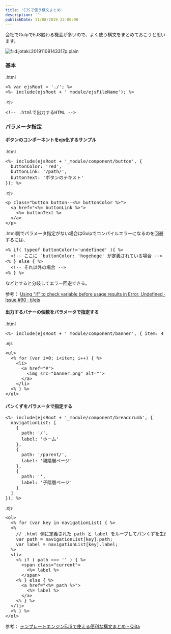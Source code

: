 ```yaml
---
title: 'EJSで使う構文まとめ'
description: ''
publishDate: 11/08/2019 22:00:00
---
```


<p>会社でGulpでEJS触わる機会が多いので、よく使う構文をまとめておこうと思います。</p>

<p><span itemscope itemtype="http://schema.org/Photograph"><img src="/images/hatena/20191108143317.png" alt="f:id:jotaki:20191108143317p:plain" title="f:id:jotaki:20191108143317p:plain" class="hatena-fotolife" itemprop="image"></span></p>

<h3>基本</h3>

<p>.html</p>

<pre class="code lang-html" data-lang="html" data-unlink><span class="synIdentifier">&lt;% var ejsRoot = </span><span class="synConstant">'./'</span><span class="synIdentifier">; %&gt;</span>
<span class="synIdentifier">&lt;%- include(ejsRoot + </span><span class="synConstant">'_module/ejsFileName'</span><span class="synIdentifier">); %&gt;</span>
</pre>

<p>.ejs</p>

<pre class="code lang-html" data-lang="html" data-unlink><span class="synComment">&lt;!-- .htmlで出力するHTML --&gt;</span>
</pre>

<h3>パラメータ指定</h3>

<h4>ボタンのコンポーネントをejs化するサンプル</h4>

<p>.html</p>

<pre class="code lang-html" data-lang="html" data-unlink><span class="synIdentifier">&lt;%- include(ejsRoot + </span><span class="synConstant">'_module/component/button'</span><span class="synIdentifier">, {</span>
<span class="synIdentifier">  buttonColor: </span><span class="synConstant">'red'</span><span class="synIdentifier">,</span>
<span class="synIdentifier">  buttonLink: </span><span class="synConstant">'/path/'</span><span class="synIdentifier">,</span>
<span class="synIdentifier">  buttonText: </span><span class="synConstant">'ボタンのテキスト'</span>
<span class="synIdentifier">}); %&gt;</span>
</pre>

<p>.ejs</p>

<pre class="code lang-html" data-lang="html" data-unlink><span class="synIdentifier">&lt;</span><span class="synStatement">p</span><span class="synIdentifier"> </span><span class="synType">class</span><span class="synIdentifier">=</span><span class="synConstant">&quot;button button--&lt;%= buttonColor %&gt;&quot;</span><span class="synIdentifier">&gt;</span>
  <span class="synIdentifier">&lt;</span><span class="synStatement">a</span><span class="synIdentifier"> </span><span class="synType">href</span><span class="synIdentifier">=</span><span class="synConstant">&quot;&lt;%= buttonLink %&gt;&quot;</span><span class="synIdentifier">&gt;</span>
    <span class="synIdentifier">&lt;%=</span><span class="synConstant"> buttonText</span><span class="synIdentifier"> %&gt;</span>
  <span class="synIdentifier">&lt;/</span><span class="synStatement">a</span><span class="synIdentifier">&gt;</span>
<span class="synIdentifier">&lt;/</span><span class="synStatement">p</span><span class="synIdentifier">&gt;</span>
</pre>

<p>.html側でパラメータ指定がない場合はGulpでコンパイルエラーになるのを回避するには、</p>

<pre class="code lang-html" data-lang="html" data-unlink><span class="synIdentifier">&lt;% if( typeof buttonColor!=</span><span class="synConstant">'undefined'</span><span class="synIdentifier"> ){ %&gt;</span>
  <span class="synComment">&lt;!-- ここに `buttonColor: 'hogehoge' が定義されている場合 --&gt;</span>
<span class="synIdentifier">&lt;% } else { %&gt;</span>
  <span class="synComment">&lt;!-- それ以外の場合 --&gt;</span>
<span class="synIdentifier">&lt;% } %&gt;</span>
</pre>

<p>などとすると分岐してエラー回避できる。</p>

<p>参考：
<a href="https://github.com/tj/ejs/issues/90">Using "if" to check variable before usage results in Error, Undefined · Issue #90 · tj/ejs</a></p>

<h4>出力するバナーの個数をパラメータで指定する</h4>

<p>.html</p>

<pre class="code lang-html" data-lang="html" data-unlink><span class="synIdentifier">&lt;%- include(ejsRoot + </span><span class="synConstant">'_module/component/banner'</span><span class="synIdentifier">, { item: 4 }); %&gt;</span>
</pre>

<p>.ejs</p>

<pre class="code lang-html" data-lang="html" data-unlink><span class="synIdentifier">&lt;</span><span class="synStatement">ul</span><span class="synIdentifier">&gt;</span>
  <span class="synIdentifier">&lt;% </span><span class="synType">for</span><span class="synIdentifier"> (var i=</span><span class="synConstant">0;</span><span class="synIdentifier"> i</span><span class="synError">&lt;</span><span class="synIdentifier">item; i++) { %&gt;</span>
    <span class="synIdentifier">&lt;</span><span class="synStatement">li</span><span class="synIdentifier">&gt;</span>
      <span class="synIdentifier">&lt;</span><span class="synStatement">a</span><span class="synIdentifier"> </span><span class="synType">href</span><span class="synIdentifier">=</span><span class="synConstant">&quot;#&quot;</span><span class="synIdentifier">&gt;</span>
        <span class="synIdentifier">&lt;</span><span class="synStatement">img</span><span class="synIdentifier"> </span><span class="synType">src</span><span class="synIdentifier">=</span><span class="synConstant">&quot;banner.png&quot;</span><span class="synIdentifier"> </span><span class="synType">alt</span><span class="synIdentifier">=</span><span class="synConstant">&quot;&quot;</span><span class="synIdentifier">&gt;</span>
      <span class="synIdentifier">&lt;/</span><span class="synStatement">a</span><span class="synIdentifier">&gt;</span>
    <span class="synIdentifier">&lt;/</span><span class="synStatement">li</span><span class="synIdentifier">&gt;</span>
  <span class="synIdentifier">&lt;% } %&gt;</span>
<span class="synIdentifier">&lt;/</span><span class="synStatement">ul</span><span class="synIdentifier">&gt;</span>
</pre>

<h4>パンくずをパラメータで指定する</h4>

<pre class="code lang-html" data-lang="html" data-unlink><span class="synIdentifier">&lt;%- include(ejsRoot + </span><span class="synConstant">'_module/component/breadcrumb'</span><span class="synIdentifier">, {</span>
<span class="synIdentifier">  navigationList: [</span>
<span class="synIdentifier">    {</span>
<span class="synIdentifier">      path: </span><span class="synConstant">'/'</span><span class="synIdentifier">,</span>
<span class="synIdentifier">      </span><span class="synType">label</span><span class="synIdentifier">: </span><span class="synConstant">'ホーム'</span>
<span class="synIdentifier">    },</span>
<span class="synIdentifier">    {</span>
<span class="synIdentifier">      path: </span><span class="synConstant">'/parent/'</span><span class="synIdentifier">,</span>
<span class="synIdentifier">      </span><span class="synType">label</span><span class="synIdentifier">: </span><span class="synConstant">'親階層ページ'</span>
<span class="synIdentifier">    },</span>
<span class="synIdentifier">    {</span>
<span class="synIdentifier">      path: </span><span class="synConstant">''</span><span class="synIdentifier">,</span>
<span class="synIdentifier">      </span><span class="synType">label</span><span class="synIdentifier">: </span><span class="synConstant">'子階層ページ'</span>
<span class="synIdentifier">    }</span>
<span class="synIdentifier">  ]</span>
<span class="synIdentifier">}); %&gt;</span>
</pre>

<p>.ejs</p>

<pre class="code lang-html" data-lang="html" data-unlink><span class="synIdentifier">&lt;</span><span class="synStatement">ol</span><span class="synIdentifier">&gt;</span>
  <span class="synIdentifier">&lt;% </span><span class="synType">for</span><span class="synIdentifier"> (var key in navigationList) { %&gt;</span>
  <span class="synIdentifier">&lt;%</span>
<span class="synIdentifier">    // .html 側に定義された path と </span><span class="synType">label</span><span class="synIdentifier"> をループしてパンくずを生成</span>
<span class="synIdentifier">    var path =</span><span class="synConstant"> navigationList[key].path;</span>
<span class="synIdentifier">    var </span><span class="synType">label</span><span class="synIdentifier"> =</span><span class="synConstant"> navigationList[key].label;</span>
<span class="synIdentifier">  %&gt;</span>
  <span class="synIdentifier">&lt;</span><span class="synStatement">li</span><span class="synIdentifier">&gt;</span>
    <span class="synIdentifier">&lt;% if ( path =</span><span class="synConstant">==</span><span class="synIdentifier"> </span><span class="synConstant">''</span><span class="synIdentifier"> ) { %&gt;</span>
      <span class="synIdentifier">&lt;</span><span class="synStatement">span</span><span class="synIdentifier"> </span><span class="synType">class</span><span class="synIdentifier">=</span><span class="synConstant">&quot;current&quot;</span><span class="synIdentifier">&gt;</span>
        <span class="synIdentifier">&lt;%=</span><span class="synConstant"> label</span><span class="synIdentifier"> %&gt;</span>
      <span class="synIdentifier">&lt;/</span><span class="synStatement">span</span><span class="synIdentifier">&gt;</span>
    <span class="synIdentifier">&lt;% } else { %&gt;</span>
      <span class="synIdentifier">&lt;</span><span class="synStatement">a</span><span class="synIdentifier"> </span><span class="synType">href</span><span class="synIdentifier">=</span><span class="synConstant">&quot;&lt;%= path %&gt;&quot;</span><span class="synIdentifier">&gt;</span>
        <span class="synIdentifier">&lt;%=</span><span class="synConstant"> label</span><span class="synIdentifier"> %&gt;</span>
      <span class="synIdentifier">&lt;/</span><span class="synStatement">a</span><span class="synIdentifier">&gt;</span>
    <span class="synIdentifier">&lt;% } %&gt;</span>
  <span class="synIdentifier">&lt;/</span><span class="synStatement">li</span><span class="synIdentifier">&gt;</span>
  <span class="synIdentifier">&lt;% } %&gt;</span>
<span class="synIdentifier">&lt;/</span><span class="synStatement">ol</span><span class="synIdentifier">&gt;</span>
</pre>

<p>参考：
<a href="https://qiita.com/y_hokkey/items/31f1daa6cecb5f4ea4c9">テンプレートエンジンEJSで使える便利な構文まとめ - Qiita</a></p>
